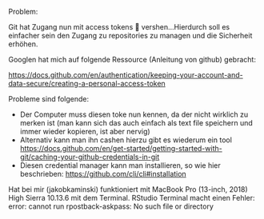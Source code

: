 Problem:

Git hat Zugang nun mit access tokens :key: vershen…Hierdurch soll es einfacher sein den Zugang zu repositories zu managen und die Sicherheit erhöhen.

Googlen hat mich auf folgende Ressource (Anleitung von github) gebracht:

https://docs.github.com/en/authentication/keeping-your-account-and-data-secure/creating-a-personal-access-token

Probleme sind folgende: 
-	Der Computer muss diesen toke nun kennen, da der nicht wirklich zu merken ist (man kann sich das auch einfach als text file speichern und immer wieder kopieren, ist aber nervig)
-	Alternativ kann man ihn cashen hierzu gibt es wiederum ein tool https://docs.github.com/en/get-started/getting-started-with-git/caching-your-github-credentials-in-git
-	Diesen credential manager kann man installieren, so wie hier beschrieben: https://github.com/cli/cli#installation


Hat bei mir (jakobkaminski) funktioniert mit MacBook Pro (13-inch, 2018) High Sierra 10.13.6 mit dem Terminal. RStudio Terminal macht einen Fehler: error: cannot run rpostback-askpass: No such file or directory

